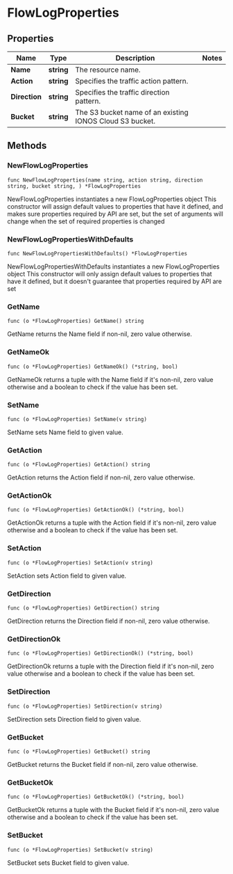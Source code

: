 # FlowLogProperties

## Properties

|Name | Type | Description | Notes|
|------------ | ------------- | ------------- | -------------|
|**Name** | **string** | The resource name. | |
|**Action** | **string** | Specifies the traffic action pattern. | |
|**Direction** | **string** | Specifies the traffic direction pattern. | |
|**Bucket** | **string** | The S3 bucket name of an existing IONOS Cloud S3 bucket. | |

## Methods

### NewFlowLogProperties

`func NewFlowLogProperties(name string, action string, direction string, bucket string, ) *FlowLogProperties`

NewFlowLogProperties instantiates a new FlowLogProperties object
This constructor will assign default values to properties that have it defined,
and makes sure properties required by API are set, but the set of arguments
will change when the set of required properties is changed

### NewFlowLogPropertiesWithDefaults

`func NewFlowLogPropertiesWithDefaults() *FlowLogProperties`

NewFlowLogPropertiesWithDefaults instantiates a new FlowLogProperties object
This constructor will only assign default values to properties that have it defined,
but it doesn't guarantee that properties required by API are set

### GetName

`func (o *FlowLogProperties) GetName() string`

GetName returns the Name field if non-nil, zero value otherwise.

### GetNameOk

`func (o *FlowLogProperties) GetNameOk() (*string, bool)`

GetNameOk returns a tuple with the Name field if it's non-nil, zero value otherwise
and a boolean to check if the value has been set.

### SetName

`func (o *FlowLogProperties) SetName(v string)`

SetName sets Name field to given value.


### GetAction

`func (o *FlowLogProperties) GetAction() string`

GetAction returns the Action field if non-nil, zero value otherwise.

### GetActionOk

`func (o *FlowLogProperties) GetActionOk() (*string, bool)`

GetActionOk returns a tuple with the Action field if it's non-nil, zero value otherwise
and a boolean to check if the value has been set.

### SetAction

`func (o *FlowLogProperties) SetAction(v string)`

SetAction sets Action field to given value.


### GetDirection

`func (o *FlowLogProperties) GetDirection() string`

GetDirection returns the Direction field if non-nil, zero value otherwise.

### GetDirectionOk

`func (o *FlowLogProperties) GetDirectionOk() (*string, bool)`

GetDirectionOk returns a tuple with the Direction field if it's non-nil, zero value otherwise
and a boolean to check if the value has been set.

### SetDirection

`func (o *FlowLogProperties) SetDirection(v string)`

SetDirection sets Direction field to given value.


### GetBucket

`func (o *FlowLogProperties) GetBucket() string`

GetBucket returns the Bucket field if non-nil, zero value otherwise.

### GetBucketOk

`func (o *FlowLogProperties) GetBucketOk() (*string, bool)`

GetBucketOk returns a tuple with the Bucket field if it's non-nil, zero value otherwise
and a boolean to check if the value has been set.

### SetBucket

`func (o *FlowLogProperties) SetBucket(v string)`

SetBucket sets Bucket field to given value.



